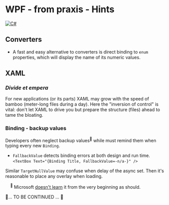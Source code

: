 # WPF - from praxis - Hints

[![C#](https://custom-icon-badges.demolab.com/badge/C%23-keyboard_fresh-blue.svg?logo=cshrp&logoColor=white)](#)

## Converters

+ A fast and easy alternative to converters is direct binding to `enum` properties, which will display the name of its numeric values.

## XAML

### _Divide et empera_ 

For new applications (or its parts) XAML may grow with the speed of bamboo (meter-long files during a day). 
Here the "inversion of control" is vital: don't let XAML to drive you but prepare the structure (files) ahead to tame the bloating.

### Binding - backup values

Developers often neglect backup values<sup>🙋</sup> while must remind them when typing every new `Binding`.

+ `FallbackValue` detects binding errors at both design and run time.\
`<TextBox Text="{Binding Title, FallbackValue=-n/a-}" />`

Similar `TargetNullValue` may confuse when delay of the async set. Then it's reasonable to place any overlay when loading.

&nbsp;&nbsp;&nbsp;&nbsp;<sup>🙋</sup> Microsoft [doesn't learn](https://learn.microsoft.com/dotnet/desktop/wpf/data/binding-declarations-overview) it from the very beginning as should.


📝... TO BE CONTINUED ... 🚧
